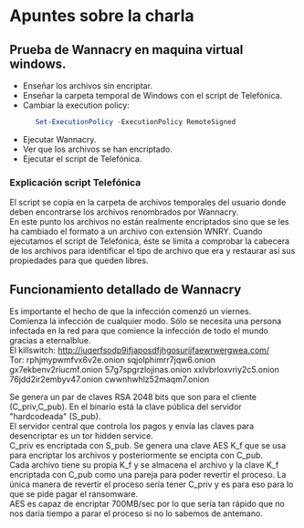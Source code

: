 # Apuntes sobre la charla

## Prueba de Wannacry en maquina virtual windows.  

- Enseñar los archivos sin encriptar.
- Enseñar la carpeta temporal de Windows con el script de Telefónica.
- Cambiar la execution policy:  
   ```ps1
      Set-ExecutionPolicy -ExecutionPolicy RemoteSigned
   ```
- Ejecutar Wannacry.  
- Ver que los archivos se han encriptado.
- Ejecutar el script de Telefónica.

### Explicación script Telefónica
El script se copia en la carpeta de archivos temporales del usuario donde deben encontrarse los archivos renombrados por Wannacry.  
En este punto los archivos no están realmente encriptados sino que se les ha cambiado el formato a un archivo con extensión WNRY. Cuando ejecutamos el script de Telefónica, éste se limita a comprobar la cabecera de los archivos para identificar el tipo de archivo que era y restaurar así sus propiedades para que queden libres.

## Funcionamiento detallado de Wannacry
Es importante el hecho de que la infección comenzó un viernes.  
Comienza la infección de cualquier modo. Sólo se necesita una persona infectada en la red para que comience la infección de todo el mundo gracias a eternalblue.  
El killswitch: http://iuqerfsodp9ifjaposdfjhgosurijfaewrwergwea.com/  
Tor: rphjmypwmfvx6v2e.onion
     sqjolphimrr7jqw6.onion
     gx7ekbenv2riucmf.onion
     57g7spgrzlojinas.onion
     xxlvbrloxvriy2c5.onion
     76jdd2ir2embyv47.onion
     cwwnhwhlz52maqm7.onion
     
Se genera un par de claves RSA 2048 bits que son para el cliente (C_priv,C_pub). En el binario está la clave pública del servidor "hardcodeada" (S_pub).  
El servidor central que controla los pagos y envía las claves para desencriptar es un tor hidden service.  
C_priv es encriptada con S_pub. Se genera una clave AES K_f que se usa para encriptar los archivos y posteriormente se encipta con C_pub.  
Cada archivo tiene su propia K_f y se almacena el archivo y la clave K_f encriptada con C_pub como una pareja para poder revertir el proceso.
La única manera de revertir el proceso sería tener C_priv y es para eso para lo que se pide pagar el ransomware.  
AES es capaz de encriptar 700MB/sec por lo que sería tan rápido que no nos daría tiempo a parar el proceso si no lo sabemos de antemano.
